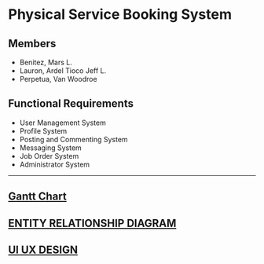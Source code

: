 # Physical Service Booking System

## Members
- Benitez, Mars L.
- Lauron, Ardel Tioco Jeff L.
- Perpetua, Van Woodroe

## Functional Requirements
- User Management System
- Profile System
- Posting and Commenting System
- Messaging System
- Job Order System
- Administrator System
***

[Gantt Chart](https://docs.google.com/spreadsheets/d/14DVrDrjn8v1IZDZtvxU79hBd050yFpag3cCTIM3lJx0/edit?usp=drivesdk)
---
[ENTITY RELATIONSHIP DIAGRAM](https://online.visual-paradigm.com/share.jsp?id=323735393232392d34#diagram:workspace=sbrqepbv&proj=0&id=4)
---
[UI UX DESIGN](https://www.figma.com/design/2cT7xOfB4RbNKPmW5BSNpM/CSIT327-UI-UX?node-id=1-2)
---
